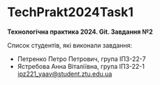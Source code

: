 # TechPrakt2024Task1
**Технологічна практика 2024. Git. Завдання №2**

Список студентів, які виконали завдання:
* Петренко Петро Петрович, група ІПЗ-22-7
* Ястребова Анна Віталіївна, група ІПЗ-22-1
ipz221_yaav@student.ztu.edu.ua